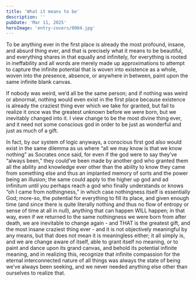 ```yaml
---
title: 'What it means to be'
description: ''
pubDate: 'Mar 11, 2025'
heroImage: 'entry-covers/0004.jpg'
---
```


To be anything ever in the first place is already the most profound, insane, and absurd thing ever, and that is precisely what it means to be beautiful, and everything shares in that equally and infinitely, for everything is rooted in ineffability and all words are merely made up approximations to attempt to capture the infinite potential that is woven into existence as a whole, woven into the presence, absence, or anywhere in between, paint upon the same infinite blank canvas.

If nobody was weird, we’d all be the same person; and if nothing was weird or abnormal, nothing would even exist in the first place because existence is already the craziest thing ever which we take for granted, but fail to realize it once was the greatest unknown before we were born, but we inevitably changed into it. I view change to be the most divine thing ever, and it need not some conscious god in order to be just as wonderful and just as much of a gift. 

In fact, by our system of logic anyways, a conscious first god also would exist in the same dilemma as us where “all we may know is that we know nothing” as Socrates once said, for even if the god were to say they’ve “always been,” they could’ve been made by another god who granted them all the ability and knowledge ever other than the ability to know they came from something else and thus an implanted memory of sorts and the power being an illusion; the same could apply to the higher up god and ad infinitum until you perhaps reach a god who finally understands or knows “oh I came from nothingness,” in which case nothingness itself is essentially God; more-so, the potential for everything to fill its place, and given enough time (and since there is quite literally nothing and thus no flow of entropy or sense of time at all in null), anything that can happen WILL happen; in that way, even if we returned to the same nothingness we were born from after death, we are inevitable to change again - and THAT is the greatest gift, and the most insane craziest thing ever - and it is not objectively meaningful by any means, but that does not mean it is meaningless either; it all simply is, and we are change aware of itself, able to grant itself no meaning, or to paint and dance upon its grand canvas, and behold its potential infinite meaning, and in realizing this, recognize that infinite compassion for the eternal interconnected nature of all things was always the state of being we’ve always been seeking, and we never needed anything else other than ourselves to realize that.